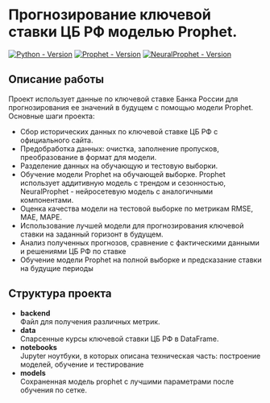 # Прогнозирование ключевой ставки ЦБ РФ моделью Prophet.
[![Python - Version](https://img.shields.io/badge/Python-3.11-blue?style=for-the-badge&logo=python&logoColor=white)](https://www.python.org/)
[![Prophet - Version](https://img.shields.io/badge/Prophet-1.1.5-red?style=for-the-badge&logo=prophet)](https://facebook.github.io/prophet/)
[![NeuralProphet - Version](https://img.shields.io/badge/NeuralProphet-0.8.0-red?style=for-the-badge&logo=neuralprophet)](https://neuralprophet.com/)

## Описание работы
Проект использует данные по ключевой ставке Банка России для прогнозирования ее значений в будущем с помощью модели Prophet. Основные шаги проекта:
- Сбор исторических данных по ключевой ставке ЦБ РФ с официального сайта.
- Предобработка данных: очистка, заполнение пропусков, преобразование в формат для модели.
- Разделение данных на обучающую и тестовую выборки.
- Обучение модели Prophet на обучающей выборке. Prophet использует аддитивную модель с трендом и сезонностью, NeuralProphet - нейросетевую модель с аналогичными компонентами.
- Оценка качества модели на тестовой выборке по метрикам RMSE, MAE, MAPE.
- Использование лучшей модели для прогнозирования ключевой ставки на заданный горизонт в будущем.
- Анализ полученных прогнозов, сравнение с фактическими данными и решениями ЦБ РФ по ставке
- Обучение модели Prophet на полной выборке и предсказание ставки на будущие периоды<br>

## Структура проекта
- **backend** <br> 
Файл для получения различных метрик.
- **data** <br>
Спарсенные курсы ключевой ставки ЦБ РФ в DataFrame.
- **notebooks** <br> 
Jupyter ноутбуки, в которых описана техническая часть: построение моделей, обучение и тестирование
- **models** <br>
Сохраненная модель prophet с лучшими параметрами после обучения по сетке.
